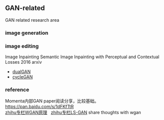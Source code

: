 ## GAN-related 
GAN related research area

### image generation
### image editing
Image Inpainting
Semantic Image Inpainting with Perceptual and Contextual Losses  2016 arxiv

- [dualGAN](https://github.com/duxingren14/DualGAN)  
- [cycleGAN](https://github.com/junyanz/CycleGAN)  

### reference  
Momenta内部GAN paper阅读分享，比较基础。https://pan.baidu.com/s/1dFKfTtR  
[zhihu专栏WGAN原理](https://zhuanlan.zhihu.com/p/25071913)  
[zhihu专栏LS-GAN](https://zhuanlan.zhihu.com/p/25204020?group_id=818602658100305920) share thoughts with wgan  

